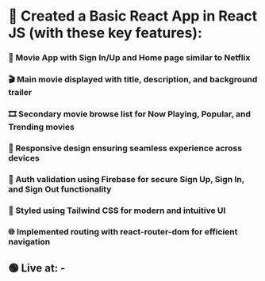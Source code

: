 <h1>🚀 Created a Basic React App in React JS (with these key features):</h1>
<h3>🚥 Movie App with Sign In/Up and Home page similar to Netflix </h3>
<h3>🎬 Main movie displayed with title, description, and background trailer</h3>
<h3>🎞️ Secondary movie browse list for Now Playing, Popular, and Trending movies</h3>
<h3>📱 Responsive design ensuring seamless experience across devices</h3>
<h3>🔑 Auth validation using Firebase for secure Sign Up, Sign In, and Sign Out functionality</h3>
<h3>🎨 Styled using Tailwind CSS for modern and intuitive UI</h3>
<h3>🌐 Implemented routing with react-router-dom for efficient navigation</h3>
<h2>🟢 Live at: - </h2>
